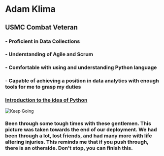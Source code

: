 # Adam Klima
## USMC Combat Veteran
### - Proficient in Data Collections
### - Understanding of Agile and Scrum
### - Comfortable with using and understanding Python language
### - Capable of achieving a position in data analytics with enough tools for me to grasp my duties
### [Introduction to the idea of Python](https://www.coursera.org/articles/what-is-python-used-for-a-beginners-guide-to-using-python)
![Keep Going](https://scontent-iad3-1.xx.fbcdn.net/v/t39.30808-6/255383949_10220003179858435_4826267833968713109_n.jpg?_nc_cat=104&ccb=1-7&_nc_sid=5f2048&_nc_ohc=qXmMM-swlD4AX8s57Ph&_nc_ht=scontent-iad3-1.xx&oh=00_AfAfo062bI4QLwaj4WPQUthr6nwk_GGujXPINltYv3QzvQ&oe=652E2F27)
### Been through some tough times with these gentlemen. This picture was taken towards the end of our deployment.  We had been through a lot, lost friends, and had many more with life altering injuries. This reminds me that if you push through, there is an otherside.  Don't stop, you can finish this.

